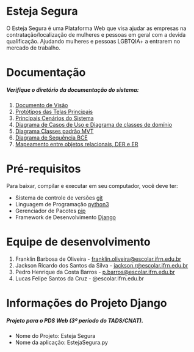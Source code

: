 # Esteja Segura 
O Esteja Segura é uma Plataforma Web que visa ajudar as empresas na contratação/localização de mulheres e pessoas em geral com a devida qualificação. Ajudando mulheres e pessoas LGBTQIA+ a entrarem no mercado de trabalho.

# Documentação 
##### Verifique o diretório da documentação do sistema: 

1. [Documento de Visão](https://gitlab.devops.ifrn.edu.br/tads.cnat/pdsweb/2021.1/proteja-me/-/blob/main/docs/Documentos%20de%20CDU's,%20e%20documento%20de%20vis%C3%A3o/Documento_de_vis%C3%A3o_-_Esteja_Segura_.pdf)
2. [Protótipos das Telas Principais](https://gitlab.devops.ifrn.edu.br/tads.cnat/pdsweb/2021.1/proteja-me/-/tree/main/docs/Prot%C3%B3tipos%20das%20Principais%20Telas)
3. [Principais Cenários do Sistema](https://gitlab.devops.ifrn.edu.br/tads.cnat/pdsweb/2021.1/proteja-me/-/blob/main/docs/Documentos%20de%20CDU's,%20e%20documento%20de%20vis%C3%A3o/Refinamento_dos_Cen%C3%A1rios_RF01__RF02__RF03.pdf)
4. [Diagrama de Casos de Uso e Diagrama de classes de domínio](https://gitlab.devops.ifrn.edu.br/tads.cnat/pdsweb/2021.1/proteja-me/-/tree/main/docs/Diagrama%20de%20Classes%20de%20Dom%C3%ADnio%20e%20Classes%20de%20Uso)
5. [Diagrama Classes padrão MVT](https://gitlab.devops.ifrn.edu.br/tads.cnat/pdsweb/2021.1/proteja-me/-/tree/main/docs/Diagrama%20Classes%20MVT) 
6. [Diagrama de Sequência BCE](https://gitlab.devops.ifrn.edu.br/tads.cnat/pdsweb/2021.1/proteja-me/-/tree/main/docs/Diagrama%20de%20Sequ%C3%AAncia%20BCE)
7. [Mapeamento entre objetos relacionais, DER e ER](https://gitlab.devops.ifrn.edu.br/tads.cnat/pdsweb/2021.1/proteja-me/-/tree/main/docs/Mapeamento%20entre%20objetos%20relacionais%2C%20DER%20e%20ER)

# Pré-requisitos
Para baixar, compilar e executar em seu computador, você deve ter:
* Sistema de controle de versões [git](https://www.git-scm.com/)
* Linguagem de Programação [python3](https://www.python.org/)
* Gerenciador de Pacotes [pip](https://pypi.org/project/pip/)
* Framework de Desenvolvimento [Django](https://www.djangoproject.com/)



# Equipe de desenvolvimento
1. Franklin Barbosa de Oliveira - franklin.oliveira@escolar.ifrn.edu.br
2. Jackson Ricardo dos Santos da Silva - jackson.r@escolar.ifrn.edu.br
3. Pedro Henrique da Costa Barros - p.barros@escolar.ifrn.edu.br
4. Lucas Felipe Santos da Cruz - @escolar.ifrn.edu.br


# Informações do Projeto Django
##### Projeto para o PDS Web (3º período do TADS/CNAT).
* Nome do Projeto: Esteja Segura
* Nome da aplicação: EstejaSegura.py


